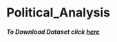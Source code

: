 # Political_Analysis

___To Download Dataset click [here](https://www.kaggle.com/themlphdstudent/lok-sabha-election-candidate-list-2004-to-2019)___ 
